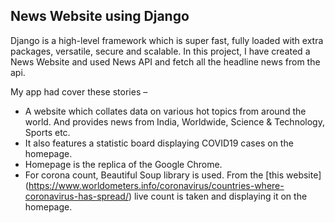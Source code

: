 ## News Website using Django

Django is a high-level framework which is super fast, fully loaded with extra packages, versatile, secure and scalable. In this project, I have created a News Website and used News API and fetch all the headline news from the api.

My app had cover these stories –

*   A website which collates data on various hot topics from around the world. And provides news from India, Worldwide, Science & Technology, Sports etc.
*   It also features a statistic board displaying COVID19 cases on the homepage.
* Homepage is the replica of the Google Chrome.
* For corona count, Beautiful Soup library is used. From the [this website] (https://www.worldometers.info/coronavirus/countries-where-coronavirus-has-spread/) live count is taken and displaying it on the homepage.